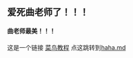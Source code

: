 ## 爱死曲老师了！！！
#### 曲老师最美！！！
这是一个链接 [菜鸟教程](https://www.runoob.com)
点这跳转到[haha.md](https://github.com/jhw1/qqq/blob/main/haha.md)
